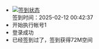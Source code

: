 - [![签到状态](https://github.com/womade/Cloud189-Actions/actions/workflows/main.yml/badge.svg?branch=main)](https://github.com/womade/Cloud189-Actions/actions/workflows/main.yml) <br> 签到时间：2025-02-12 00:42:37
- 开始执行帐号1
- 登录成功
- 已经签到过了，签到获得72M空间
